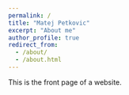 ```yaml
---
permalink: /
title: "Matej Petkovic"
excerpt: "About me"
author_profile: true
redirect_from: 
  - /about/
  - /about.html
---
```


This is the front page of a website.
